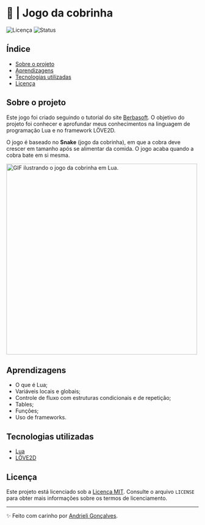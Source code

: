 # 🐍 | Jogo da cobrinha

![Licença](https://img.shields.io/badge/Licen%C3%A7a-MIT-f5b5ca.svg)
![Status](https://img.shields.io/badge/Status-Concluído-abf285.svg)

## Índice

- [Sobre o projeto](#sobre-o-projeto)
- [Aprendizagens](#aprendizagens)
- [Tecnologias utilizadas](#tecnologias-utilizadas)
- [Licença](#licença)

## Sobre o projeto

Este jogo foi criado seguindo o tutorial do site [Berbasoft](https://berbasoft.com/simplegametutorials/love/). O objetivo do projeto foi conhecer e aprofundar meus conhecimentos na linguagem de programação Lua e no framework LÖVE2D.

O jogo é baseado no **Snake** (jogo da cobrinha), em que a cobra deve crescer em tamanho após se alimentar da comida. O jogo acaba quando a cobra bate em si mesma.

<img src="https://i.imgur.com/Ma4HELx.gif" alt="GIF ilustrando o jogo da cobrinha em Lua." width="500">

## Aprendizagens

- O que é Lua;
- Variáveis locais e globais;
- Controle de fluxo com estruturas condicionais e de repetição;
- Tables;
- Funções;
- Uso de frameworks.

## Tecnologias utilizadas

- [Lua](https://www.lua.org/)
- [LÖVE2D](https://love2d.org/wiki/Main_Page)

## Licença

Este projeto está licenciado sob a [Licença MIT](https://opensource.org/licenses/MIT). Consulte o arquivo `LICENSE` para obter mais informações sobre os termos de licenciamento.

---

✨ Feito com carinho por [Andrieli Gonçalves](https://github.com/strawndri).
